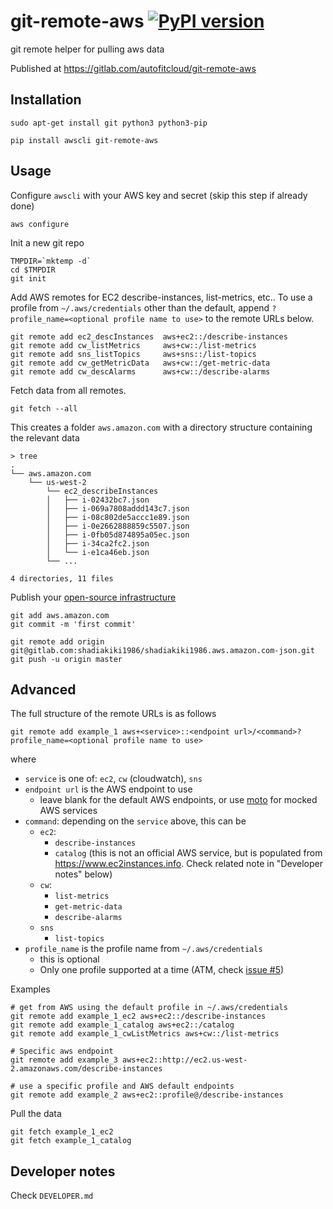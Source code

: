 # git-remote-aws [![PyPI version](https://badge.fury.io/py/git-remote-aws.svg)](https://badge.fury.io/py/git-remote-aws)

git remote helper for pulling aws data

Published at https://gitlab.com/autofitcloud/git-remote-aws


## Installation

```
sudo apt-get install git python3 python3-pip

pip install awscli git-remote-aws
```

## Usage

Configure `awscli` with your AWS key and secret (skip this step if already done)

```
aws configure
```

Init a new git repo

```
TMPDIR=`mktemp -d`
cd $TMPDIR
git init
```

Add AWS remotes for EC2 describe-instances, list-metrics, etc.. To use a profile from `~/.aws/credentials` other than the default,
append `?profile_name=<optional profile name to use>` to the remote URLs below.

```
git remote add ec2_descInstances  aws+ec2::/describe-instances
git remote add cw_listMetrics     aws+cw::/list-metrics
git remote add sns_listTopics     aws+sns::/list-topics
git remote add cw_getMetricData   aws+cw::/get-metric-data
git remote add cw_descAlarms      aws+cw::/describe-alarms
```

Fetch data from all remotes.

```
git fetch --all
```

This creates a folder `aws.amazon.com` with a directory structure containing the relevant data

```
> tree
.
└── aws.amazon.com
    └── us-west-2
        └── ec2_describeInstances
        │   ├── i-02432bc7.json
        │   ├── i-069a7808addd143c7.json
        │   ├── i-08c802de5accc1e89.json
        │   ├── i-0e2662888859c5507.json
        │   ├── i-0fb05d874895a05ec.json
        │   ├── i-34ca2fc2.json
        │   └── i-e1ca46eb.json
        └── ...

4 directories, 11 files
```

Publish your [open-source infrastructure](https://opensourceinfra.org/)

```
git add aws.amazon.com
git commit -m 'first commit'

git remote add origin git@gitlab.com:shadiakiki1986/shadiakiki1986.aws.amazon.com-json.git
git push -u origin master
```

## Advanced

The full structure of the remote URLs is as follows

```
git remote add example_1 aws+<service>::<endpoint url>/<command>?profile_name=<optional profile name to use>
```

where

- `service` is one of: `ec2`, `cw` (cloudwatch), `sns`
- `endpoint url` is the AWS endpoint to use
    - leave blank for the default AWS endpoints, or use [moto](http://docs.getmoto.org/en/latest/) for mocked AWS services
- `command`: depending on the `service` above, this can be
    - `ec2`:
        - `describe-instances`
        - `catalog` (this is not an official AWS service, but is populated from https://www.ec2instances.info. Check related note in "Developer notes" below)
    - `cw`:
        - `list-metrics`
        - `get-metric-data`
        - `describe-alarms`
    - `sns`
        - `list-topics`
- `profile_name` is the profile name from `~/.aws/credentials`
    - this is optional
    - Only one profile supported at a time (ATM, check [issue #5](https://gitlab.com/autofitcloud/git-remote-aws/issues/5))


Examples

```
# get from AWS using the default profile in ~/.aws/credentials
git remote add example_1_ec2 aws+ec2::/describe-instances
git remote add example_1_catalog aws+ec2::/catalog
git remote add example_1_cwListMetrics aws+cw::/list-metrics

# Specific aws endpoint
git remote add example_3 aws+ec2::http://ec2.us-west-2.amazonaws.com/describe-instances

# use a specific profile and AWS default endpoints
git remote add example_2 aws+ec2::profile@/describe-instances
```

Pull the data

```
git fetch example_1_ec2
git fetch example_1_catalog
```


## Developer notes

Check `DEVELOPER.md`